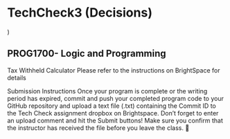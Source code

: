 # TechCheck3 (Decisions)
)
## PROG1700- Logic and Programming 
Tax Withheld Calculator
Please refer to the instructions on BrightSpace for details
 
Submission Instructions
Once your program is complete or the writing period has expired, commit and push your completed program code to your GitHub repository and upload a text file (.txt) containing the Commit ID to the Tech Check assignment dropbox on Brightspace. Don’t forget to enter an upload comment and hit the Submit buttons! Make sure you confirm that the instructor has received the file before you leave the class.

